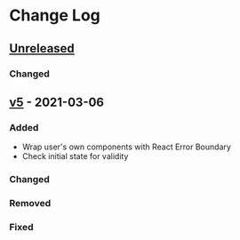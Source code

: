 # Change Log

## [Unreleased]
### Changed

## [v5] - 2021-03-06
### Added
- Wrap user's own components with React Error Boundary
- Check initial state for validity

### Changed
### Removed
### Fixed

[Unreleased]: https://github.com/holyjak/fulcro-troubleshooting/compare/latest...HEAD
[v5]: https://github.com/holyjak/fulcro-troubleshooting/compare/v4...v5
